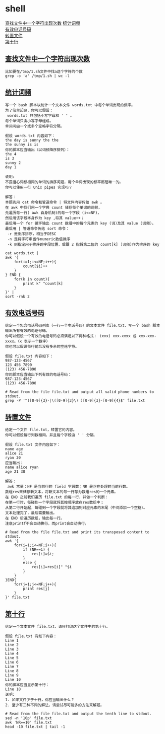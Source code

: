 <span id="back"></span>
# shell
[查找文件中一个字符出现次数](#查找文件中一个字符出现次数)
[统计词频](#统计词频)  
[有效电话号码](#有效电话号码)  
[转置文件](#转置文件)  
[第十行](#第十行)  

<span id="查找文件中一个字符出现次数"></span>
## [查找文件中一个字符出现次数](#back)
```shell
比如要在/tmp/1.sh文件中找a这个字符的个数
grep -o 'a' /tmp/1.sh | wc -l
```

<span id="统计词频"></span>
## [统计词频](#back)
```shell
写一个 bash 脚本以统计一个文本文件 words.txt 中每个单词出现的频率。
为了简单起见，你可以假设：
 words.txt 只包括小写字母和 ' ' 。
每个单词只由小写字母组成。
单词间由一个或多个空格字符分隔。

假设 words.txt 内容如下：
the day is sunny the the
the sunny is is
你的脚本应当输出（以词频降序排列）：
the 4
is 3
sunny 2
day 1

说明:
不要担心词频相同的单词的排序问题，每个单词出现的频率都是唯一的。
你可以使用一行 Unix pipes 实现吗？

解答：
本题先用 cat 命令和管道命令 | 将文件内容传给 awk 。
在 awk 中我们用一个字典 count 储存每个单词的词频，
先遍历每一行( awk 自身机制)的每一个字段 (i<=NF)，
然后用该字段本身作为 key ,将其 value++；
最后用一个 for 循环输出 count 数组中的每个元素的 key (词)及其 value (词频)。
最后用 | 管道命令传给 sort 命令：
 -r 是倒序排序，相当于DESC
 -n 是将字符串当作numeric数值排序
 -k 则指定用于排序的字段位置，后跟 2 指将第二位的 count[k] (词频)作为排序的 key

cat words.txt | 
awk '{ 
    for(i=1;i<=NF;i++){
        count[$i]++
    } 
} END { 
    for(k in count){
        print k" "count[k]
    } 
}' | 
sort -rnk 2
```

<span id="有效电话号码"></span>
## [有效电话号码](#back)
```shell
给定一个包含电话号码列表（一行一个电话号码）的文本文件 file.txt，写一个 bash 脚本输出所有有效的电话号码。
你可以假设一个有效的电话号码必须满足以下两种格式： (xxx) xxx-xxxx 或 xxx-xxx-xxxx。（x 表示一个数字）
你也可以假设每行前后没有多余的空格字符。

假设 file.txt 内容如下：
987-123-4567
123 456 7890
(123) 456-7890
你的脚本应当输出下列有效的电话号码：
987-123-4567
(123) 456-7890

# Read from the file file.txt and output all valid phone numbers to stdout.
grep -P '^([0-9]{3}-|\([0-9]{3}\) )[0-9]{3}-[0-9]{4}$' file.txt
```

<span id="转置文件"></span>
## [转置文件](#back)
```shell
给定一个文件 file.txt，转置它的内容。
你可以假设每行列数相同，并且每个字段由 ' ' 分隔.

假设 file.txt 文件内容如下：
name age
alice 21
ryan 30
应当输出：
name alice ryan
age 21 30

解答：
 awk 常量：NF 是当前行的 field 字段数；NR 是正在处理的当前行数。
数组res来储存新文本，将新文本的每一行存为数组res的一个元素。
在 END 之前我们遍历 file.txt 的每一行，并做一个判断：
在第一行时，每碰到一个字段就将其按顺序放在res数组中；
从第二行开始起，每碰到一个字段就将其追加到对应元素的末尾（中间添加一个空格）。
文本处理完了，最后需要输出。
在 END 后遍历数组，输出每一行。
注意printf不会自动换行，而print会自动换行。

# Read from the file file.txt and print its transposed content to stdout.
awk '{
    for(i=1;i<=NF;i++){
        if (NR==1) {
            res[i]=$i;
        }
        else {
            res[i]=res[i]" "$i
        }
    }
}END{
    for(j=1;j<=NF;j++){
        print res[j]
    }
}' file.txt
```

<span id="第十行"></span>
## [第十行](#back)
```shell
给定一个文本文件 file.txt，请只打印这个文件中的第十行。

假设 file.txt 有如下内容：
Line 1
Line 2
Line 3
Line 4
Line 5
Line 6
Line 7
Line 8
Line 9
Line 10
你的脚本应当显示第十行：
Line 10
说明:
1. 如果文件少于十行，你应当输出什么？
2. 至少有三种不同的解法，请尝试尽可能多的方法来解题。

# Read from the file file.txt and output the tenth line to stdout.
sed -n '10p' file.txt
awk 'NR==10' file.txt
head -10 file.txt | tail -1
```
